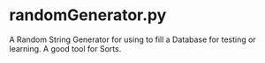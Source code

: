 # randomGenerator.py
A Random String Generator for using to fill a Database for testing or learning. A good tool for Sorts.
